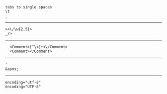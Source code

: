     tabs to single spaces
    \t
    _
----------
    ><\/\w{2,5}>
    _/>
----------
      <Comment>[^\<]+<\/Comment>
      <Comment></Comment>
----------
    '
    &apos;
----------
    encoding="utf-8"
    encoding="UTF-8"
